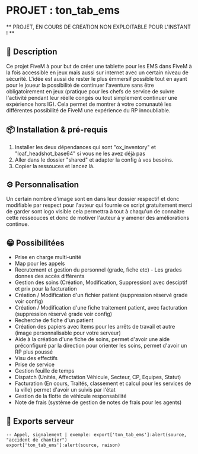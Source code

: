 # PROJET : ton_tab_ems

** PROJET, EN COURS DE CREATION NON EXPLOITABLE POUR L'INSTANT ! **

## 📜 Description

Ce projet FiveM à pour but de créer une tablette pour les EMS dans FiveM à la fois accessible en jeux mais aussi sur internet avec un certain niveau de sécurité.
L'idée est aussi de rester le plus émmersif possible tout en ayant pour le joueur la possibilité de continuer l'aventure sans être obligatoirement en jeux (pratique pour les chefs de service de suivre l'activité pendant leur réelle congés ou tout simplement continuer une expérience hors IG).
Cela permet de montrer à votre comunauté les différentes possibilité de FiveM une expérience du RP innoubliable.

## 📦 Installation & pré-requis

1. Installer les deux dépendances qui sont "ox_inventory" et "loaf_headshot_base64" si vous ne les avez déjà pas
2. Aller dans le dossier "shared" et adapter la config à vos besoins.
3. Copier la ressouces et lancez là.

## ⚙️ Personnalisation

Un certain nombre d'image sont en dans leur dossier respectif et donc modifiable par respect pour l'auteur qui fournie ce script gratuitement merci de garder sont logo visible cela permettra à tout à chaqu'un de connaitre cette resseouces et donc de motiver l'auteur à y amener des améliorations continue.

## 😁 Possibilitées

- Prise en charge multi-unité
- Map pour les appels
- Recrutement et gestion du personnel (grade, fiche etc) - Les grades donnes des accès différents
- Gestion des soins (Création, Modification, Suppression) avec desciptif et prix pour la facturation
- Création / Modification d'un fichier patient (suppression réservé grade voir config)
- Création / Modification d'une fiche traitement patient, avec facturation (suppression réservé grade voir config)
- Recherche de fiche d'un patient
- Création des papiers avec Items pour les arrêts de travail et autre (image personnalisable pour votre serveur)
- Aide à la création d'une fiche de soins, permet d'avoir une aide préconfiguré par la direction pour orienter les soins, permet d'avoir un RP plus poussé
- Visu des effectifs
- Prise de service
- Gestion feuille de temps
- Dispatch (Unités, Affectation Véhicule, Secteur, CP, Equipes, Statut)
- Facturation (En cours, Traités, classement et calcul pour les services de la ville) permet d'avoir un suivis par l'état
- Gestion de la flotte de véhicule responsabilité
- Note de frais (système de gestion de notes de frais pour les agents)

## 🛜 Exports serveur

```
-- Appel, signalement | exemple: export['ton_tab_ems']:alert(source, "accident de chantier")  
export['ton_tab_ems']:alert(source, raison)
```
